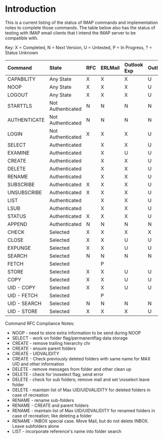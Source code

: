 # Introduction #

This is a current listing of the status of IMAP commands and implementation notes to complete those commands. The table below also has the status of testing with IMAP email clients that I intend the IMAP server to be compatible with.

Key: X = Completed, N = Next Version, U = Untested, P = In Progress, ? = Status Unknown


| Command      | State             | RFC | ERLMail | Outlook Exp | Outlook | iPhone | Thunderbird |
|:-------------|:------------------|:----|:--------|:------------|:--------|:-------|:------------|
| CAPABILITY   | Any State         | X   | X       | X           | U       | U      | U           |
| NOOP         | Any State         | X   | X       | X           | U       | U      | U           |
| LOGOUT       | Any State         | X   | X       | X           | U       | U      | U           |
| STARTTLS     | Not Authenticated | N   | N       | N           | N       | N      | N           |
| AUTHENTICATE | Not Authenticated | N   | N       | N           | N       | N      | N           |
| LOGIN        | Not Authenticated | X   | X       | X           | U       | U      | U           |
| SELECT       | Authenticated     |     | X       | X           | U       | U      | U           |
| EXAMINE      | Authenticated     |     | X       | U           | U       | U      | U           |
| CREATE       | Authenticated     |     | X       | X           | U       | U      | U           |
| DELETE       | Authenticated     |     | X       | X           | U       | U      | U           |
| RENAME       | Authenticated     |     | X       | X           | U       | U      | U           |
| SUBSCRIBE    | Authenticated     | X   | X       | X           | U       | U      | U           |
| UNSUBSCRIBE  | Authenticated     | X   | X       | X           | U       | U      | U           |
| LIST         | Authenticated     |     | X       | X           | U       | U      | U           |
| LSUB         | Authenticated     |     | X       | X           | U       | U      | U           |
| STATUS       | Authenticated     | X   | X       | X           | U       | U      | U           |
| APPEND       | Authenticated     | N   | N       | N           | N       | N      | N           |
| CHECK        | Selected          | X   | X       | X           | X       | X      | X           |
| CLOSE        | Selected          | X   | X       | U           | U       | U      | U           |
| EXPUNGE      | Selected          | X   | X       | U           | U       | U      | U           |
| SEARCH       | Selected          | N   | N       | N           | N       | N      | N           |
| FETCH        | Selected          |     | P       |             |         |        |             |
| STORE        | Selected          | X   | X       | U           | U       | U      | U           |
| COPY         | Selected          | X   | X       | U           | U       | U      | U           |
| UID - COPY   | Selected          | X   | X       | U           | U       | U      | U           |
| UID - FETCH  | Selected          |     | P       |             |         |        |             |
| UID - SEARCH | Selected          | N   | N       | N           | N       | N      | N           |
| UID - STORE  | Selected          | X   | X       | X           | U       | U      | U           |


Command RFC Compliance Notes:
  * NOOP   - need to store extra information to be send during NOOP
  * SELECT - work on folder flag/permanentflag data storage
  * CREATE - remove trailing hierarchy chr
  * CREATE - ensure parent folders
  * CREATE - UIDVALIDITY
  * CREATE - Check previously deleted folders with same name for MAX UID and other information
  * DELETE - remove messages from folder and other clean up
  * DELETE - check for \noselect flag; send error
  * DELETE - check for sub folders; remove mail and set \noselect leave folder
  * DELETE - maintain list of Max UID/UIDVALIDITY for deleted folders in case of recreation
  * RENAME - rename sub-folders
  * RENAME - CREATE and parent folders
  * RENAME - maintain list of Max UID/UIDVALIDITY for renamed folders in case of recreation; like deleting a folder
  * RENAME - INBOX special case. Move Mail, but do not delete INBOX. Leave subfolders alone
  * LIST   - incorporate reference's name into folder search
















